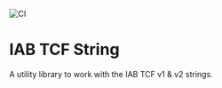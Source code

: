 ![CI](https://github.com/advancedSTORE/iab_tcstring/workflows/CI/badge.svg)

# IAB TCF String
A utility library to work with the IAB TCF v1 & v2 strings.
